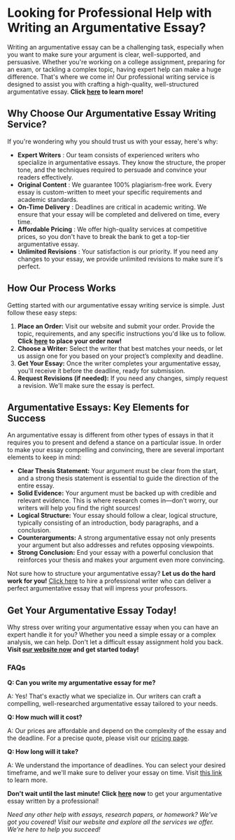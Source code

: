 # Looking for Professional Help with Writing an Argumentative Essay?

Writing an argumentative essay can be a challenging task, especially when you want to make sure your argument is clear, well-supported, and persuasive. Whether you're working on a college assignment, preparing for an exam, or tackling a complex topic, having expert help can make a huge difference. That's where we come in! Our professional writing service is designed to assist you with crafting a high-quality, well-structured argumentative essay. **Click [here](https://tinyurl.com/topessay?keyword=writing+a+argumentative+essay) to learn more!**

## Why Choose Our Argumentative Essay Writing Service?

If you're wondering why you should trust us with your essay, here's why:

- **Expert Writers** : Our team consists of experienced writers who specialize in argumentative essays. They know the structure, the proper tone, and the techniques required to persuade and convince your readers effectively.
- **Original Content** : We guarantee 100% plagiarism-free work. Every essay is custom-written to meet your specific requirements and academic standards.
- **On-Time Delivery** : Deadlines are critical in academic writing. We ensure that your essay will be completed and delivered on time, every time.
- **Affordable Pricing** : We offer high-quality services at competitive prices, so you don't have to break the bank to get a top-tier argumentative essay.
- **Unlimited Revisions** : Your satisfaction is our priority. If you need any changes to your essay, we provide unlimited revisions to make sure it's perfect.

## How Our Process Works

Getting started with our argumentative essay writing service is simple. Just follow these easy steps:

1. **Place an Order:** Visit our website and submit your order. Provide the topic, requirements, and any specific instructions you'd like us to follow. **Click [here](https://tinyurl.com/topessay?keyword=writing+a+argumentative+essay) to place your order now!**
2. **Choose a Writer:** Select the writer that best matches your needs, or let us assign one for you based on your project’s complexity and deadline.
3. **Get Your Essay:** Once the writer completes your argumentative essay, you'll receive it before the deadline, ready for submission.
4. **Request Revisions (if needed):** If you need any changes, simply request a revision. We’ll make sure the essay is perfect.

## Argumentative Essays: Key Elements for Success

An argumentative essay is different from other types of essays in that it requires you to present and defend a stance on a particular issue. In order to make your essay compelling and convincing, there are several important elements to keep in mind:

- **Clear Thesis Statement:** Your argument must be clear from the start, and a strong thesis statement is essential to guide the direction of the entire essay.
- **Solid Evidence:** Your argument must be backed up with credible and relevant evidence. This is where research comes in—don't worry, our writers will help you find the right sources!
- **Logical Structure:** Your essay should follow a clear, logical structure, typically consisting of an introduction, body paragraphs, and a conclusion.
- **Counterarguments:** A strong argumentative essay not only presents your argument but also addresses and refutes opposing viewpoints.
- **Strong Conclusion:** End your essay with a powerful conclusion that reinforces your thesis and makes your argument even more convincing.

Not sure how to structure your argumentative essay? **Let us do the hard work for you!** [Click here](https://tinyurl.com/topessay?keyword=writing+a+argumentative+essay) to hire a professional writer who can deliver a perfect argumentative essay that will impress your professors.

## Get Your Argumentative Essay Today!

Why stress over writing your argumentative essay when you can have an expert handle it for you? Whether you need a simple essay or a complex analysis, we can help. Don't let a difficult essay assignment hold you back. **Visit [our website now](https://tinyurl.com/topessay?keyword=writing+a+argumentative+essay) and get started today!**

### FAQs

**Q: Can you write my argumentative essay for me?**

A: Yes! That's exactly what we specialize in. Our writers can craft a compelling, well-researched argumentative essay tailored to your needs.

**Q: How much will it cost?**

A: Our prices are affordable and depend on the complexity of the essay and the deadline. For a precise quote, please visit our [pricing page](https://tinyurl.com/topessay?keyword=writing+a+argumentative+essay).

**Q: How long will it take?**

A: We understand the importance of deadlines. You can select your desired timeframe, and we'll make sure to deliver your essay on time. Visit [this link](https://tinyurl.com/topessay?keyword=writing+a+argumentative+essay) to learn more.

**Don't wait until the last minute!** **Click [here](https://tinyurl.com/topessay?keyword=writing+a+argumentative+essay) now** to get your argumentative essay written by a professional!

_Need any other help with essays, research papers, or homework? We’ve got you covered! Visit our website and explore all the services we offer. We’re here to help you succeed!_
